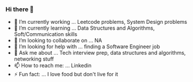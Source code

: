 ### Hi there 👋

<!--
**Shahid-Mohammed-Shaikbepari/Shahid-Mohammed-Shaikbepari** is a ✨ _special_ ✨ repository because its `README.md` (this file) appears on your GitHub profile.

Here are some ideas to get you started:

-->

- 🔭 I’m currently working  ... Leetcode problems, System Design problems
- 🌱 I’m currently learning ... Data Structures and Algorithms, Soft/Communication skills
- 👯 I’m looking to collaborate on ... NA
- 🤔 I’m looking for help with ... finding a Software Engineer job
- 💬 Ask me about ... Tech interview prep, data structures and algorithms, networking stuff
- 📫 How to reach me: ... Linkedin
- ⚡ Fun fact: ... I love food but don't live for it

